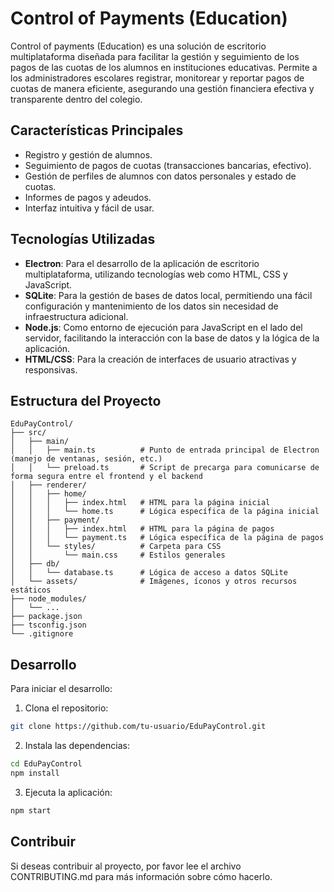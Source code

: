 # Control of Payments (Education)

Control of payments (Education) es una solución de escritorio multiplataforma diseñada para facilitar la gestión y seguimiento de los pagos de las cuotas de los alumnos en instituciones educativas. Permite a los administradores escolares registrar, monitorear y reportar pagos de cuotas de manera eficiente, asegurando una gestión financiera efectiva y transparente dentro del colegio.

## Características Principales

- Registro y gestión de alumnos.
- Seguimiento de pagos de cuotas (transacciones bancarias, efectivo).
- Gestión de perfiles de alumnos con datos personales y estado de cuotas.
- Informes de pagos y adeudos.
- Interfaz intuitiva y fácil de usar.

## Tecnologías Utilizadas

- **Electron**: Para el desarrollo de la aplicación de escritorio multiplataforma, utilizando tecnologías web como HTML, CSS y JavaScript.
- **SQLite**: Para la gestión de bases de datos local, permitiendo una fácil configuración y mantenimiento de los datos sin necesidad de infraestructura adicional.
- **Node.js**: Como entorno de ejecución para JavaScript en el lado del servidor, facilitando la interacción con la base de datos y la lógica de la aplicación.
- **HTML/CSS**: Para la creación de interfaces de usuario atractivas y responsivas.

## Estructura del Proyecto
```
EduPayControl/
├── src/
│   ├── main/
│   │   ├── main.ts          # Punto de entrada principal de Electron (manejo de ventanas, sesión, etc.)
│   │   └── preload.ts       # Script de precarga para comunicarse de forma segura entre el frontend y el backend
│   ├── renderer/
│   │   ├── home/
│   │   │   ├── index.html   # HTML para la página inicial
│   │   │   └── home.ts      # Lógica específica de la página inicial
│   │   ├── payment/
│   │   │   ├── index.html   # HTML para la página de pagos
│   │   │   └── payment.ts   # Lógica específica de la página de pagos
│   │   └── styles/          # Carpeta para CSS
│   │       └── main.css     # Estilos generales
│   ├── db/
│   │   └── database.ts      # Lógica de acceso a datos SQLite
│   └── assets/              # Imágenes, íconos y otros recursos estáticos
├── node_modules/
│   └── ...
├── package.json
├── tsconfig.json
└── .gitignore
```

## Desarrollo

Para iniciar el desarrollo:

1. Clona el repositorio:
```bash
git clone https://github.com/tu-usuario/EduPayControl.git
```

2. Instala las dependencias:
```bash
cd EduPayControl
npm install
```

3. Ejecuta la aplicación:
```bash
npm start
```

## Contribuir

Si deseas contribuir al proyecto, por favor lee el archivo CONTRIBUTING.md para más información sobre cómo hacerlo.
```
